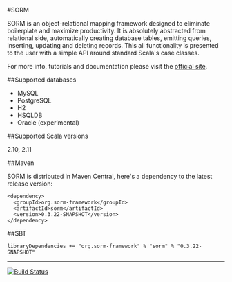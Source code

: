 #SORM

SORM is an object-relational mapping framework designed to eliminate boilerplate and maximize productivity. It is absolutely abstracted from relational side, automatically creating database tables, emitting queries, inserting, updating and deleting records. This all functionality is presented to the user with a simple API around standard Scala's case classes. 

For more info, tutorials and documentation please visit the [official site](http://sorm-framework.org).

##Supported databases

* MySQL
* PostgreSQL
* H2
* HSQLDB
* Oracle (experimental)

##Supported Scala versions

2.10, 2.11

##Maven

SORM is distributed in Maven Central, here's a dependency to the latest release version:

    <dependency>
      <groupId>org.sorm-framework</groupId>
      <artifactId>sorm</artifactId>
      <version>0.3.22-SNAPSHOT</version>
    </dependency>

##SBT

    libraryDependencies += "org.sorm-framework" % "sorm" % "0.3.22-SNAPSHOT"

---

[![Build Status](https://travis-ci.org/sorm/sorm.png?branch=master)](https://travis-ci.org/sorm/sorm)
